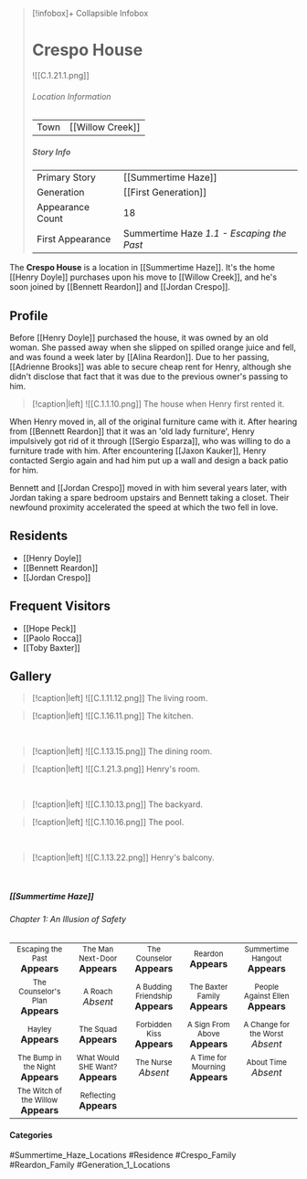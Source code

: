 > [!infobox]+ Collapsible Infobox
> # Crespo House
> ![[C.1.21.1.png]] 
> ###### Location Information
> |  |  | 
> | ---- | ---- | 
> | Town | [[Willow Creek]] | 
> 
> ##### Story Info
> |  |  | 
> | ---- | ---- | 
> | Primary Story | [[Summertime Haze]] | 
> | Generation | [[First Generation]]|
> | Appearance Count | 18 | 
> | First Appearance | Summertime Haze *1.1 - Escaping the Past*

The **Crespo House** is a location in [[Summertime Haze]]. It's the home [[Henry Doyle]] purchases upon his move to [[Willow Creek]], and he's soon joined by [[Bennett Reardon]] and [[Jordan Crespo]]. 

## Profile
Before [[Henry Doyle]] purchased the house, it was owned by an old woman. She passed away when she slipped on spilled orange juice and fell, and was found a week later by [[Alina Reardon]]. Due to her passing, [[Adrienne Brooks]] was able to secure cheap rent for Henry, although she didn't disclose that fact that it was due to the previous owner's passing to him.

> [!caption|left]
> ![[C.1.1.10.png]] 
> The house when Henry first rented it.

When Henry moved in, all of the original furniture came with it. After hearing from [[Bennett Reardon]] that it was an 'old lady furniture', Henry impulsively got rid of it through [[Sergio Esparza]], who was willing to do a furniture trade with him. After encountering [[Jaxon Kauker]], Henry contacted Sergio again and had him put up a wall and design a back patio for him.

Bennett and [[Jordan Crespo]] moved in with him several years later, with Jordan taking a spare bedroom upstairs and Bennett taking a closet. Their newfound proximity accelerated the speed at which the two fell in love.

## Residents
- [[Henry Doyle]]
- [[Bennett Reardon]]
- [[Jordan Crespo]]

## Frequent Visitors
- [[Hope Peck]]
- [[Paolo Rocca]]
- [[Toby Baxter]]

## Gallery
> [!caption|left]
> ![[C.1.11.12.png]] 
> The living room.

> [!caption|left]
> ![[C.1.16.11.png]] 
> The kitchen.

<br style="clear:both; margin: 0; padding: 0" />

> [!caption|left]
> ![[C.1.13.15.png]] 
> The dining room.

> [!caption|left]
> ![[C.1.21.3.png]] 
> Henry's room.

<br style="clear:both; margin: 0; padding: 0" />

> [!caption|left]
> ![[C.1.10.13.png]] 
> The backyard.

> [!caption|left]
> ![[C.1.10.16.png]] 
> The pool.

<br style="clear:both; margin: 0; padding: 0" />

> [!caption|left]
> ![[C.1.13.22.png]] 
> Henry's balcony.

<br style="clear:both; margin: 0; padding: 0" />

##### [[Summertime Haze]]
###### Chapter 1: An Illusion of Safety
|                                                                       |     |     |     |     |
| --------------------------------------------------------------------- | --- | --- | --- | --- |
| <center><font size=2>Escaping the Past<br><font size=3>**Appears**  | <center><font size=2>The Man Next-Door<br><font size=3>**Appears** | <center><font size=2>The Counselor<br><font size=3>**Appears** | <center><font size=2>Reardon<br><font size=3>**Appears** | <center><font size=2>Summertime Hangout<br><font size=3>**Appears** |
| <center><font size=2>The Counselor's Plan<br><font size=3>**Appears** | <center><font size=2>A Roach<br><font size=3>*Absent* | <center><font size=2>A Budding Friendship<br><font size=3>**Appears** | <center><font size=2>The Baxter Family<br><font size=3>**Appears** | <center><font size=2>People Against Ellen<br><font size=3>**Appears** |
| <center><font size=2>Hayley<br><font size=3>**Appears**  | <center><font size=2>The Squad<br><font size=3>**Appears** | <center><font size=2>Forbidden Kiss<br><font size=3>**Appears** | <center><font size=2>A Sign From Above<br><font size=3>**Appears** | <center><font size=2>A Change for the Worst<br><font size=3>*Absent* |
| <center><font size=2>The Bump in the Night<br><font size=3>**Appears**   | <center><font size=2>What Would SHE Want?<br><font size=3>**Appears** | <center><font size=2>The Nurse<br><font size=3>*Absent* | <center><font size=2>A Time for Mourning<br><font size=3>**Appears**| <center><font size=2>About Time<br><font size=3>*Absent* |
| <center><font size=2>The Witch of the Willow<br><font size=3>**Appears**  | <center><font size=2>Reflecting<br><font size=3>**Appears** |

#### Categories
#Summertime_Haze_Locations #Residence #Crespo_Family #Reardon_Family  #Generation_1_Locations